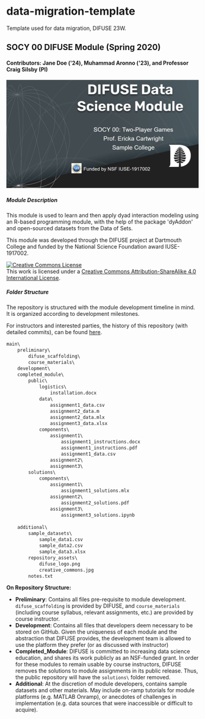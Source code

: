 # data-migration-template
Template used for data migration, DIFUSE 23W.

## SOCY 00 DIFUSE Module (Spring 2020) ##

#### Contributors: Jane Doe ('24), Muhammad Aronno ('23), and Professor Craig Silsby (PI) ####

![Sample title slide for a DIFUSE module.](additional/repository_assets/sample_module.JPG)

##### Module Description #####
This module is used to learn and then apply dyad interaction modeling using an R-based programming module, with the help of the package 'dyAddon' and open-sourced datasets from the Data of Sets.

This module was developed through the DIFUSE project at Dartmouth College and funded by the National Science Foundation award IUSE-1917002.

<a rel="license" href="http://creativecommons.org/licenses/by-sa/4.0/"><img alt="Creative Commons License" style="border-width:0" src="https://i.creativecommons.org/l/by-sa/4.0/88x31.png" /></a><br />This work is licensed under a <a rel="license" href="http://creativecommons.org/licenses/by-sa/4.0/">Creative Commons Attribution-ShareAlike 4.0 International License</a>.

##### Folder Structure #####

The repository is structured with the module development timeline in mind. It is organized according to development milestones.

For instructors and interested parties, the history of this repository (with detailed commits), can be found [here](https://github.com/difuse-dartmouth/data-migration-template/commits/main/).

```
main\
    preliminary\
        difuse_scaffolding\
        course_materials\
    development\
    completed_module\
        public\
            logistics\
                installation.docx
            data\
                assignment1_data.csv
                assignment2_data.m
                assignment2_data.mlx
                assignment3_data.xlsx
            components\
                assignment1\
                    assignment1_instructions.docx
                    assignment1_instructions.pdf
                    assignment1_data.csv
                assignment2\
                assignment3\
        solutions\
            components\
                assignment1\
                    assignment1_solutions.mlx
                assignment2\
                    assignment2_solutions.pdf
                assignment3\
                    assignment3_solutions.ipynb

    additional\
        sample_datasets\
            sample_data1.csv
            sample_data2.csv
            sample_data3.xlsx
        repository_assets\
            difuse_logo.png
            creative_commons.jpg
        notes.txt
```

**On Repository Structure:**
* **Preliminary**: Contains all files pre-requisite to module development. ```difuse_scaffolding``` is provided by DIFUSE, and ```course_materials``` (including course syllabus, relevant assignments, etc.) are provided by course instructor.
* **Development**: Contains all files that developers deem necessary to be stored on GitHub. Given the uniqueness of each module and the abstraction that DIFUSE provides, the development team is allowed to use the platform they prefer (or as discussed with instructor)
* **Completed_Module**: DIFUSE is committed to increasing data science education, and shares its work publicly as an NSF-funded grant. In order for these modules to remain usable by course instructors, DIFUSE removes the solutions to module assignments in its public release. Thus, the public repository will have the ```solutions\``` folder removed.
* **Additional**: At the discretion of module developers, contains sample datasets and other materials. May include on-ramp tutorials for module platforms (e.g. MATLAB Onramp), or anecdotes of challenges in implementation (e.g. data sources that were inaccessible or difficult to acquire).
